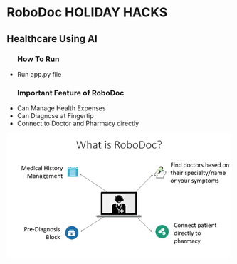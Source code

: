 # RoboDoc HOLIDAY HACKS

## Healthcare Using AI

<ul><h3>How To Run</h3>
<li>Run app.py file</li>
</ul>

<ul><h3>Important Feature of RoboDoc</h3>
<li>Can Manage Health Expenses</li>
<li>Can Diagnose at Fingertip</li>
<li>Connect to Doctor and Pharmacy directly</li>
</ul>


<img src="2.png"/>
